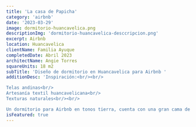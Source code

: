 ```yaml
---
title: 'La casa de Papicha'
category: 'airbnb'
date: '2023-03-29'
image: dormitorio-huancavelica.png
descriptionImg: 'dormitorio-huancavelica-desccripcion.png'
excerpt: Airbnb
location: Huancavelica
clientName: Familia Ayuque
completedDate: Abril 2023
architectName: Angie Torres
squareUnits: 18 m2
subTitle: 'Diseño de dormitorio en Huancavelica para Airbnb '
additionDesc: 'Inspiración:<br/><br/>

Telas andinas<br/>
Artesanía textil huancavelicana<br/>
Texturas naturales<br/><br/>

Un dormitorio para Airbnb en tonos tierra, cuenta con una gran cama de madera con ropa de cama de algodón, mantas de telas andinas y almohadas en tonos naranjas y marrón. Las paredes de ladrillo y el suelo de cerámica le otorgana al espacio frialdad pero lo contraresta la gran chimenea natural. El dormitorio esta iluminado por ventanas con vista al paisaje y una lámpara colgante de madera. La decoración incluye tapices tejidos a mano, cerámica artesanal y una butaca con formas andinas.'
isFeatured: true
---
```

